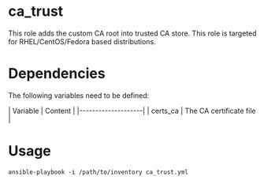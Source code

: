 # ca_trust

This role adds the custom CA root into trusted CA store. This role is targeted
for RHEL/CentOS/Fedora based distributions.

# Dependencies

The following variables need to be defined:

| Variable | Content |
|--------------------|
| certs_ca | The CA certificate file |

# Usage

```
ansible-playbook -i /path/to/inventory ca_trust.yml
```
